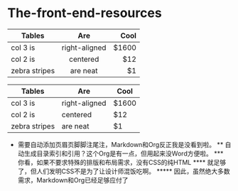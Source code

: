 # The-front-end-resources


| Tables        | Are                        | Cool  |
| ------------- |:--------------------------:| -----:|
| col 3 is      | right-aligned              | $1600 |
| col 2 is      | centered                   |   $12 |
| zebra stripes | are neat                   |    $1 |


| Tables        | Are           | Cool  |
|---------------|---------------|-------|
| col 3 is      | right-aligned | $1600 |
| col 2 is      | centered      |   $12 |
| zebra stripes | are neat      |    $1 |

* 需要自动添加页眉页脚脚注尾注，Markdown和Org反正我是没看到啦。
** 自动生成目录索引和引用？这个Org是有一点，但用起来没Word方便啦。
*** 你看，如果不要求特殊的排版和布局需求，没有CSS的纯HTML
**** 就足够了，但人们发明CSS不是为了让设计师混饭吃啊。
***** 因此，虽然绝大多数需求，Markdown和Org已经足够应付了